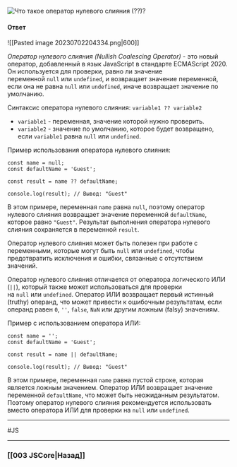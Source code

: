 ![Что такое оператор нулевого слияния (`??`)?](https://youtu.be/3kvKFfPteFg?t=242)

#### Ответ

![[Pasted image 20230702204334.png|600]]

*Оператор нулевого слияния (Nullish Coalescing Operator)* - это новый оператор, добавленный в язык JavaScript в стандарте ECMAScript 2020. Он используется для проверки, равно ли значение переменной `null` или `undefined`, и возвращает значение переменной, если она не равна `null` или `undefined`, иначе возвращает значение по умолчанию.

Синтаксис оператора нулевого слияния: `variable1 ?? variable2`
- `variable1` - переменная, значение которой нужно проверить.
- `variable2` - значение по умолчанию, которое будет возвращено, если `variable1` равна `null` или `undefined`.

Пример использования оператора нулевого слияния:

```
const name = null;
const defaultName = 'Guest';

const result = name ?? defaultName;

console.log(result); // Вывод: "Guest"
```

В этом примере, переменная `name` равна `null`, поэтому оператор нулевого слияния возвращает значение переменной `defaultName`, которое равно `"Guest"`. Результат выполнения оператора нулевого слияния сохраняется в переменной `result`.

Оператор нулевого слияния может быть полезен при работе с переменными, которые могут быть `null` или `undefined`, чтобы предотвратить исключения и ошибки, связанные с отсутствием значений.

Оператор нулевого слияния отличается от оператора логического ИЛИ (`||`), который также может использоваться для проверки на `null` или `undefined`. Оператор ИЛИ возвращает первый истинный (truthy) операнд, что может привести к ошибочным результатам, если операнд равен `0`, `''`, `false`, `NaN` или другим ложным (falsy) значениям.

Пример с использованием оператора ИЛИ:

```
const name = '';
const defaultName = 'Guest';

const result = name || defaultName;

console.log(result); // Вывод: "Guest"
```

В этом примере, переменная `name` равна пустой строке, которая является ложным значением. Оператор ИЛИ возвращает значение переменной `defaultName`, что может быть неожиданным результатом. Поэтому оператор нулевого слияния рекомендуется использовать вместо оператора ИЛИ для проверки на `null` или `undefined`.

___
 #JS 

___

### [[003 JSCore|Назад]]